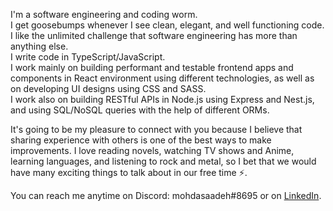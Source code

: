 I'm a software engineering and coding worm. <br />
I get goosebumps whenever I see clean, elegant, and well functioning code. <br />
I like the unlimited challenge that software engineering has more than anything else. <br />
I write code in TypeScript/JavaScript. <br />
I work mainly on building performant and testable frontend apps and components in React environment using different technologies, as well as on developing UI designs using CSS and SASS. <br />
I work also on building RESTful APIs in Node.js using Express and Nest.js, and using SQL/NoSQL queries with the help of different ORMs.

It's going to be my pleasure to connect with you because I believe that sharing experience with others is one of the best ways to make improvements. I love reading novels, watching TV shows and Anime, learning languages, and listening to rock and metal, so I bet that we would have many exciting things to talk about in our free time ⚡️.

You can reach me anytime on Discord: mohdasaadeh#8695 or on [LinkedIn](https://www.linkedin.com/in/mohammad-saadeh-993993a8/).

<!---
mohdasaadeh/mohdasaadeh is a ✨ special ✨ repository because its `README.md` (this file) appears on your GitHub profile.
You can click the Preview link to take a look at your changes.
--->
